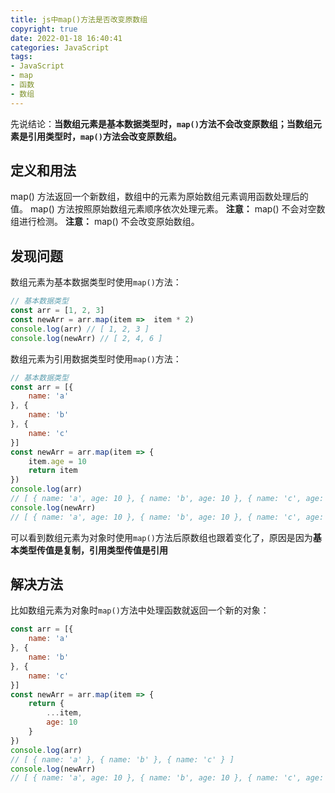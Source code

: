 ```yaml
---
title: js中map()方法是否改变原数组
copyright: true
date: 2022-01-18 16:40:41
categories: JavaScript
tags: 
- JavaScript
- map
- 函数
- 数组
---
```

先说结论：**当数组元素是基本数据类型时，`map()`方法不会改变原数组；当数组元素是引用类型时，`map()`方法会改变原数组。**

<!-- more -->

## 定义和用法

map() 方法返回一个新数组，数组中的元素为原始数组元素调用函数处理后的值。
map() 方法按照原始数组元素顺序依次处理元素。
**注意：** map() 不会对空数组进行检测。
**注意：** map() 不会改变原始数组。

## 发现问题

数组元素为基本数据类型时使用`map()`方法：
```js
// 基本数据类型
const arr = [1, 2, 3]
const newArr = arr.map(item =>  item * 2)
console.log(arr) // [ 1, 2, 3 ]
console.log(newArr) // [ 2, 4, 6 ]
```
数组元素为引用数据类型时使用`map()`方法：
```js
// 基本数据类型
const arr = [{
    name: 'a'
}, {
    name: 'b'
}, {
    name: 'c'
}]
const newArr = arr.map(item => {
    item.age = 10
    return item
})
console.log(arr)
// [ { name: 'a', age: 10 }, { name: 'b', age: 10 }, { name: 'c', age: 10 } ]
console.log(newArr)
// [ { name: 'a', age: 10 }, { name: 'b', age: 10 }, { name: 'c', age: 10 } ]
```
可以看到数组元素为对象时使用`map()`方法后原数组也跟着变化了，原因是因为**基本类型传值是复制，引用类型传值是引用**

## 解决方法
比如数组元素为对象时`map()`方法中处理函数就返回一个新的对象：
```js
const arr = [{
    name: 'a'
}, {
    name: 'b'
}, {
    name: 'c'
}]
const newArr = arr.map(item => {
    return {
        ...item,
        age: 10
    }
})
console.log(arr)
// [ { name: 'a' }, { name: 'b' }, { name: 'c' } ]
console.log(newArr)
// [ { name: 'a', age: 10 }, { name: 'b', age: 10 }, { name: 'c', age: 10 } ]
```

